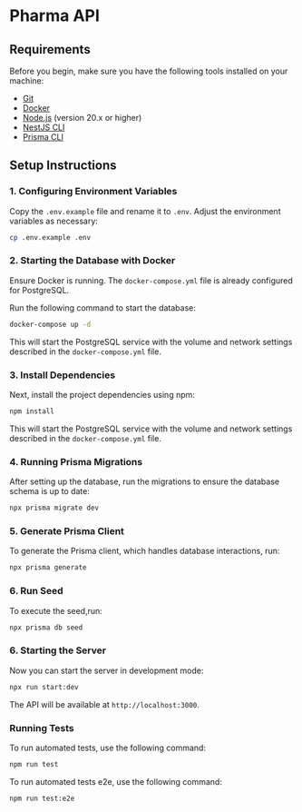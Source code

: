# Pharma API


## Requirements

Before you begin, make sure you have the following tools installed on your machine:

- [Git](https://git-scm.com)
- [Docker](https://www.docker.com)
- [Node.js](https://nodejs.org) (version 20.x or higher)
- [NestJS CLI](https://docs.nestjs.com/cli/overview)
- [Prisma CLI](https://www.prisma.io/docs/concepts/components/prisma-cli)

## Setup Instructions

### 1. Configuring Environment Variables

Copy the `.env.example` file and rename it to `.env`. Adjust the environment variables as necessary:

```bash
cp .env.example .env
```

### 2. Starting the Database with Docker

Ensure Docker is running. The `docker-compose.yml` file is already configured for PostgreSQL.

Run the following command to start the database:

```bash
docker-compose up -d
```
This will start the PostgreSQL service with the volume and network settings described in the `docker-compose.yml` file.

### 3. Install Dependencies

Next, install the project dependencies using npm:

```bash
npm install
```
This will start the PostgreSQL service with the volume and network settings described in the `docker-compose.yml` file.


### 4. Running Prisma Migrations
After setting up the database, run the migrations to ensure the database schema is up to date:
```bash
npx prisma migrate dev
```

### 5. Generate Prisma Client
To generate the Prisma client, which handles database interactions, run:
```bash
npx prisma generate
```

### 6. Run Seed
To execute the seed,run:
```bash
npx prisma db seed
```


### 6. Starting the Server
Now you can start the server in development mode:
```bash
npx run start:dev
```
The API will be available at `http://localhost:3000`.

### Running Tests
To run automated tests, use the following command:
```bash
npm run test
```
To run automated tests e2e, use the following command:
```bash
npm run test:e2e
```